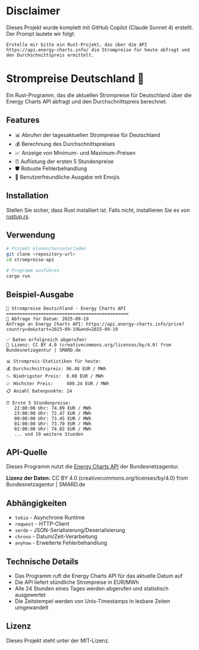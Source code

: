 # Disclaimer

Dieses Projekt wurde komplett mit GitHub Copilot (Claude Sonnet 4) erstellt. Der Prompt lautete wir folgt:

```text
Erstelle mir bitte ein Rust-Projekt, das über die API https://api.energy-charts.info/ die Strompreise für heute abfragt und den Durchschnittspreis ermittelt.
```

# Strompreise Deutschland 🔌

Ein Rust-Programm, das die aktuellen Strompreise für Deutschland über die Energy Charts API abfragt und den Durchschnittspreis berechnet.

## Features

- 📊 Abrufen der tagesaktuellen Strompreise für Deutschland
- 💰 Berechnung des Durchschnittspreises
- 📈 Anzeige von Minimum- und Maximum-Preisen
- ⏰ Auflistung der ersten 5 Stundenpreise
- 🛡️ Robuste Fehlerbehandlung
- 🎨 Benutzerfreundliche Ausgabe mit Emojis

## Installation

Stellen Sie sicher, dass Rust installiert ist. Falls nicht, installieren Sie es von [rustup.rs](https://rustup.rs/).

## Verwendung

```bash
# Projekt klonen/herunterladen
git clone <repository-url>
cd strompreise-api

# Programm ausführen
cargo run
```

## Beispiel-Ausgabe

```
🔌 Strompreise Deutschland - Energy Charts API
==============================================
📅 Abfrage für Datum: 2025-09-19
Anfrage an Energy Charts API: https://api.energy-charts.info/price?country=de&start=2025-09-19&end=2025-09-19

✅ Daten erfolgreich abgerufen!
📄 Lizenz: CC BY 4.0 (creativecommons.org/licenses/by/4.0) from Bundesnetzagentur | SMARD.de

📊 Strompreis-Statistiken für heute:
💰 Durchschnittspreis: 96.48 EUR / MWh
📉 Niedrigster Preis:  0.00 EUR / MWh
📈 Höchster Preis:     409.24 EUR / MWh
📋 Anzahl Datenpunkte: 24

⏰ Erste 5 Stundenpreise:
   22:00:00 Uhr: 74.09 EUR / MWh
   23:00:00 Uhr: 72.47 EUR / MWh
   00:00:00 Uhr: 73.45 EUR / MWh
   01:00:00 Uhr: 73.70 EUR / MWh
   02:00:00 Uhr: 74.02 EUR / MWh
   ... und 19 weitere Stunden
```

## API-Quelle

Dieses Programm nutzt die [Energy Charts API](https://api.energy-charts.info/) der Bundesnetzagentur.

**Lizenz der Daten:** CC BY 4.0 (creativecommons.org/licenses/by/4.0) from Bundesnetzagentur | SMARD.de

## Abhängigkeiten

- `tokio` - Asynchrone Runtime
- `reqwest` - HTTP-Client
- `serde` - JSON-Serialisierung/Deserialisierung
- `chrono` - Datum/Zeit-Verarbeitung
- `anyhow` - Erweiterte Fehlerbehandlung

## Technische Details

- Das Programm ruft die Energy Charts API für das aktuelle Datum auf
- Die API liefert stündliche Strompreise in EUR/MWh
- Alle 24 Stunden eines Tages werden abgerufen und statistisch ausgewertet
- Die Zeitstempel werden von Unix-Timestamps in lesbare Zeiten umgewandelt

## Lizenz

Dieses Projekt steht unter der MIT-Lizenz.